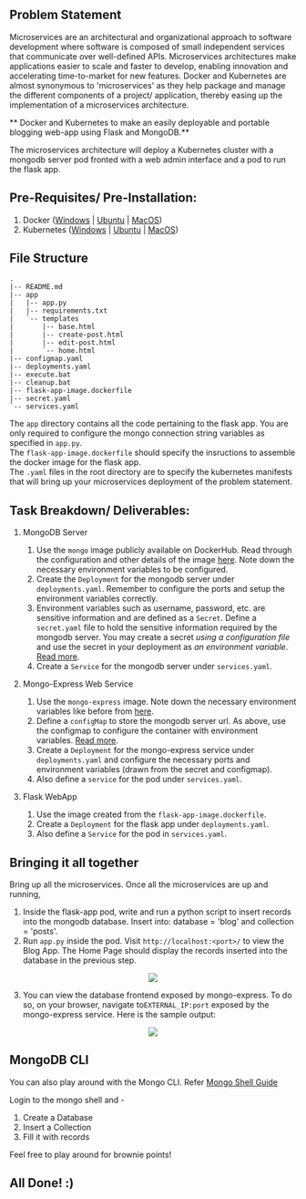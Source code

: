 ## Problem Statement
Microservices are an architectural and organizational approach to software development where software is composed of small independent services that communicate over well-defined APIs. Microservices architectures make applications easier to scale and faster to develop, enabling innovation and accelerating time-to-market for new features.
Docker and Kubernetes are almost synonymous to 'microservices' as they help package and manage the different components of a project/ application, thereby easing up the implementation of a microservices architecture.

** Docker and Kubernetes to make an easily deployable and portable blogging web-app using Flask and MongoDB.**  

The microservices architecture will deploy a Kubernetes cluster with a mongodb server pod fronted with a web admin interface and a pod to run the flask app.

## Pre-Requisites/ Pre-Installation:
1. Docker ([Windows](https://docs.docker.com/desktop/windows/install/) | [Ubuntu](https://docs.docker.com/engine/install/ubuntu/#:~:text=Install%20from%20a%20package&text=Go%20to%20https%3A%2F%2Fdownload,version%20you%20want%20to%20install) | [MacOS](https://docs.docker.com/desktop/mac/install/))
2. Kubernetes ([Windows](https://birthday.play-with-docker.com/kubernetes-docker-desktop/) | [Ubuntu](https://kubernetes.io/docs/tasks/tools/install-kubectl-linux/) | [MacOS](https://birthday.play-with-docker.com/kubernetes-docker-desktop/))

## File Structure
```
.
|-- README.md
|-- app
|   |-- app.py
|   |-- requirements.txt
|   `-- templates
|       |-- base.html
|       |-- create-post.html
|       |-- edit-post.html
|       `-- home.html
|-- configmap.yaml
|-- deployments.yaml
|-- execute.bat
|-- cleanup.bat
|-- flask-app-image.dockerfile
|-- secret.yaml
`-- services.yaml
```
The `app` directory contains all the code pertaining to the flask app. You are only required to configure the mongo connection string variables as specified in `app.py`.  
The `flask-app-image.dockerfile` should specify the insructions to assemble the docker image for the flask app.  
The `.yaml` files in the root directory are to specify the kubernetes manifests that will bring up your microservices deployment of the problem statement.

## Task Breakdown/ Deliverables:
1. MongoDB Server
    1. Use the `mongo` image publicly available on DockerHub. Read through the configuration and other details of the image [here](https://hub.docker.com/_/mongo). Note down the necessary environment variables to be configured.
    2. Create the `Deployment` for the mongodb server under `deployments.yaml`. Remember to configure the ports and setup the environment variables correctly.
    3. Environment variables such as username, password, etc. are sensitive information and are defined as a `Secret`. Define a `secret.yaml` file to hold the sensitive information required by the mongodb server. You may create a secret _using a configuration file_ and use the secret in your deployment as _an environment variable_.  [Read more](https://newrelic.com/blog/how-to-relic/how-to-use-kubernetes-secrets).
    4. Create a `Service` for the mongodb server under `services.yaml`.

2. Mongo-Express Web Service
    1. Use the `mongo-express` image. Note down the necessary environment variables like before from [here](https://hub.docker.com/_/mongo-express).
    2. Define a `configMap` to store the mongodb server url. As above, use the configmap to configure the container with environment variables. [Read more](https://kubernetes.io/docs/concepts/configuration/configmap/).
    3. Create a `Deployment` for the mongo-express service under `deployments.yaml` and configure the necessary ports and environment variables (drawn from the secret and configmap).
    4. Also define a `service` for the pod under `services.yaml`.

3.  Flask WebApp
    1. Use the image created from the `flask-app-image.dockerfile`.
    2. Create a `Deployment` for the flask app under `deployments.yaml`.
    3. Also define a `Service` for the pod in `services.yaml`.  

## Bringing it all together
Bring up all the microservices.
Once all the microservices are up and running,
1. Inside the flask-app pod, write and run a python script to insert records into the mongodb database. Insert into: database = 'blog' and collection = 'posts'.
2. Run `app.py` inside the pod. Visit `http://localhost:<port>/` to view the Blog App. The Home Page should display the records inserted into the database in the previous step.
<p align = "center">
    <img src = "https://user-images.githubusercontent.com/56164920/158070358-d37498a4-1712-4048-bf19-3dfc86a214ef.png"/>
</p>

3. You can view the database frontend exposed by mongo-express. To do so, on your browser, navigate to`EXTERNAL_IP:port` exposed by the mongo-express service. Here is the sample output:  

<p align = "center">
    <img src = "https://user-images.githubusercontent.com/56164920/158070411-3dff479d-ee7f-4eeb-b38f-92ccc221c6aa.png"/>
</p>

## MongoDB CLI
You can also play around with the Mongo CLI. Refer [Mongo Shell Guide](https://docs.mongodb.com/manual/reference/mongo-shell/)

Login to the mongo shell and -

1. Create a Database
2. Insert a Collection
3. Fill it with records

Feel free to play around for brownie points!

## All Done! :)
